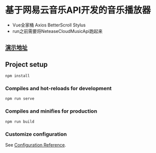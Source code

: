 # 基于网易云音乐API开发的音乐播放器

* Vue全家桶 Axios BetterScroll Stylus 
* run之前需要将NeteaseCloudMusicApi跑起来

## <a href="http://42.194.206.28:8090/">`演示地址`</a>



## Project setup
```
npm install 
```

### Compiles and hot-reloads for development
```
npm run serve
```

### Compiles and minifies for production
```
npm run build
```

### Customize configuration
See [Configuration Reference](https://cli.vuejs.org/config/).
